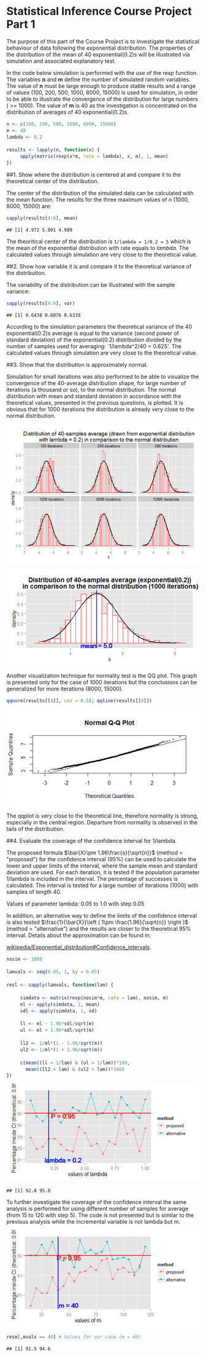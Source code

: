 # Statistical Inference Course Project Part 1


The purpose of this part of the Course Project is to investigate the statistical behaviour of data following the exponential distribution. The properties of the distribution of the mean of 40 exponential(0.2)s will be illustrated via simulation and associated explanatory test.

In the code below simulation is performed with the use of the *rexp* function. The variables **n**  and **m** define the number of simulated random variables. The value of **n** must be large enough to produce stable results and a range of values (100, 200, 500, 1000, 8000, 15000) is used for simulation, in order to be able to illustrate the convergence of the distribution for large numbers ( >= 1000). The value of **m** is 40 as the investigation is concentrated on the distribution of averages of 40 exponential(0.2)s. 


```r
n <- c(100, 200, 500, 1000, 8000, 15000)
m <- 40
lambda <- 0.2

results <- lapply(n, function(x) {
     apply(matrix(rexp(x*m, rate = lambda), x, m), 1, mean)
})
```

##1. Show where the distribution is centered at and compare it to the theoretical center of the distribution.

The center of the distribution of the simulated data can be calculated with the mean function. The results for the three maximum values of *n* (1000, 8000, 15000) are:


```r
sapply(results[4:6], mean)
```

```
## [1] 4.972 5.001 4.989
```

The theoritical center of the distribution is `1/lambda = 1/0.2 = 5` which is the mean of the exponential distribution with rate equals to *lambda*. The calculated values through simulation are very close to the theoretical value.

##2. Show how variable it is and compare it to the theoretical variance of the distribution.

The variability of the distribution can be illustrated with the sample variance:


```r
sapply(results[4:6], var)
```

```
## [1] 0.6438 0.6076 0.6338
```

According to the simulation parameters the theoretical variance of the 40 exponential(0.2)s average is equal to the variance (second power of standard deviation) of the exponential(0.2) distribution divided by the number of samples used for averaging: `1/lambda^2/40 = 0.625'. The calculated values through simulation are very close to the theoretical value.

##3. Show that the distribution is approximately normal.

Simulation for small iterations was also performed to be able to visualize the convergence of the 40-average distribution shape, for large number of iterations (a thousand or so), to the normal distribution. The normal distribution with mean and standard deviation in accordance with the theoretical values, presented in the previous questions, is plotted. It is obvious that for 1000 iterations the distribution is already very close to the normal distribution.

![plot of chunk distribution1](./statistical_inference1_files/figure-html/distribution1.png) 

![plot of chunk distribution2](./statistical_inference1_files/figure-html/distribution2.png) 

Another visualization technique for normality test is the QQ plot. This graph is presented only for the case of 1000 iterations but the conclusions can be generalized for more iterations (8000, 15000).


```r
qqnorm(results[[4]], cex = 0.5); qqline(results[[4]])
```

![plot of chunk distribution3](./statistical_inference1_files/figure-html/distribution3.png) 

The qqplot is very close to the theoretical line, therefore normality is strong, especially in the central region. Departure from normality is observed in the tails of the distribution.

##4. Evaluate the coverage of the confidence interval for 1/lambda.

The proposed formula $\bar{X}\pm 1.96\frac{s}{\sqrt{n}}$ (method = "proposed") for the confidence interval (95%) can be used to calculate the lower and upper limits of the interval, where the sample mean and standard deviation are used. For each iteration, it is tested if the population parameter 1/lambda is included in the interval. The percentage of successes is calculated. The interval is tested for a large number of iterations (1000) with samples of length 40.

Values of parameter lambda: 0.05 to 1.0 with step 0.05

In addition, an alternative way to define the limits of the confidence interval is also tested $\frac{1}{\bar{X}}\left ( 1\pm \frac{1.96}{\sqrt{n}} \right )$ (method = "alternative") and the results are closer to the theoretical 95% interval. Details about the approximation can be found in:

[wikipedia/Exponential_distribution#Confidence_intervals](http://en.wikipedia.org/wiki/Exponential_distribution#Confidence_intervals).



```r
nosim <- 1000

lamvals <- seq(0.05, 1, by = 0.05)

resl <- sapply(lamvals, function(lam) {

     simdata <- matrix(rexp(nosim*m, rate = lam), nosim, m)
     ml <- apply(simdata, 1, mean)
     sdl <- apply(simdata, 1, sd)
     
     ll <- ml - 1.96*sdl/sqrt(m)
     ul <- ml + 1.96*sdl/sqrt(m)

     ll2 <- 1/ml*(1 - 1.96/sqrt(m))
     ul2 <- 1/ml*(1 + 1.96/sqrt(m))
     
     c(mean((ll < 1/lam) & (ul > 1/lam))*100,
       mean((ll2 < lam) & (ul2 > lam))*100)
})
```

![plot of chunk coverage1_plot](./statistical_inference1_files/figure-html/coverage1_plot.png) 

```
## [1] 92.8 95.0
```
To further investigate the coverage of the confidence interval the same analysis is performed for using different number of samples for average (from 15 to 120 with step 5). The code is not presented but is similar to the previous analysis while the incremental variable is not lambda but m.

![plot of chunk coverage2](./statistical_inference1_files/figure-html/coverage2.png) 


```r
resm[,mvals == 40] # Values for our case (m = 40)
```

```
## [1] 91.5 94.6
```
